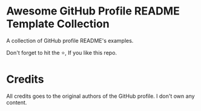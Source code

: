 # Awesome GitHub Profile README Template Collection



A collection of GitHub profile README's examples.

Don't forget to hit the :star:, If you like this repo.

# Credits
All credits goes to the original authors of the GitHub profile. I don't own any content.
